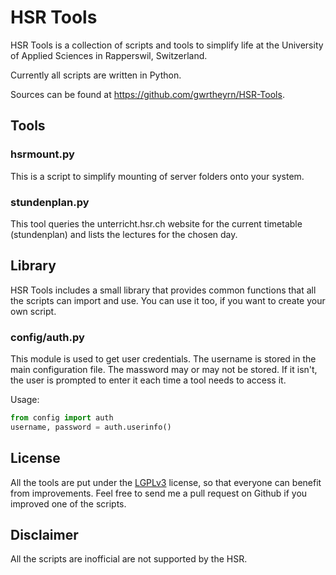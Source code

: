 HSR Tools
=========

HSR Tools is a collection of scripts and tools to simplify life at the
University of Applied Sciences in Rapperswil, Switzerland.

Currently all scripts are written in Python.

Sources can be found at https://github.com/gwrtheyrn/HSR-Tools.


Tools
-----

### hsrmount.py ###

This is a script to simplify mounting of server folders onto your system.

### stundenplan.py ###

This tool queries the unterricht.hsr.ch website for the current timetable
(stundenplan) and lists the lectures for the chosen day.


Library
-------

HSR Tools includes a small library that provides common functions that all the
scripts can import and use. You can use it too, if you want to create your own
script.

### config/auth.py ###

This module is used to get user credentials. The username is stored in the main
configuration file. The massword may or may not be stored. If it isn't, the
user is prompted to enter it each time a tool needs to access it.

Usage:

```python
from config import auth
username, password = auth.userinfo()
```


License
-------

All the tools are put under the [LGPLv3](http://www.gnu.org/licenses/lgpl.html)
license, so that everyone can benefit from improvements. Feel free to send me
a pull request on Github if you improved one of the scripts.


Disclaimer
----------

All the scripts are inofficial are not supported by the HSR.
